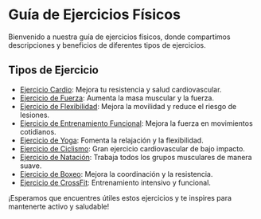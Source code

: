 # Guía de Ejercicios Físicos

Bienvenido a nuestra guía de ejercicios físicos, donde compartimos descripciones y beneficios de diferentes tipos de ejercicios.

## Tipos de Ejercicio

- [Ejercicio Cardio](ejercicios/cardio.md): Mejora tu resistencia y salud cardiovascular.
- [Ejercicio de Fuerza](ejercicios/fuerza.md): Aumenta la masa muscular y la fuerza.
- [Ejercicio de Flexibilidad](ejercicios/flexibilidad.md): Mejora la movilidad y reduce el riesgo de lesiones.
- [Ejercicio de Entrenamiento Funcional](ejercicios/entrenamiento_funcional.md): Mejora la fuerza en movimientos cotidianos.
- [Ejercicio de Yoga](ejercicios/yoga.md): Fomenta la relajación y la flexibilidad.
- [Ejercicio de Ciclismo](ejercicios/ciclismo.md): Gran ejercicio cardiovascular de bajo impacto.
- [Ejercicio de Natación](ejercicios/natacion.md): Trabaja todos los grupos musculares de manera suave.
- [Ejercicio de Boxeo](ejercicios/boxeo.md): Mejora la coordinación y la resistencia.
- [Ejercicio de CrossFit](ejercicios/crossfit.md): Entrenamiento intensivo y funcional.

¡Esperamos que encuentres útiles estos ejercicios y te inspires para mantenerte activo y saludable!
